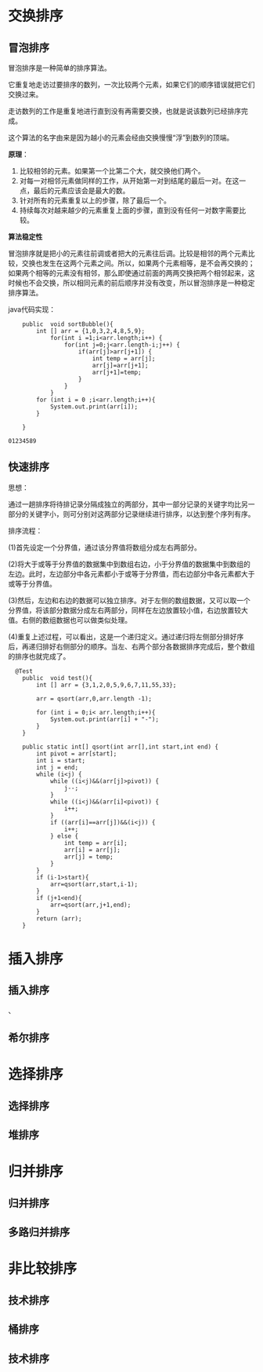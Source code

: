 #  交换排序

## 冒泡排序

冒泡排序是一种简单的排序算法。

它重复地走访过要排序的数列，一次比较两个元素，如果它们的顺序错误就把它们交换过来。

走访数列的工作是重复地进行直到没有再需要交换，也就是说该数列已经排序完成。

这个算法的名字由来是因为越小的元素会经由交换慢慢“浮”到数列的顶端。



**原理**：

1. 比较相邻的元素。如果第一个比第二个大，就交换他们两个。
2. 对每一对相邻元素做同样的工作，从开始第一对到结尾的最后一对。在这一点，最后的元素应该会是最大的数。
3. 针对所有的元素重复以上的步骤，除了最后一个。
4. 持续每次对越来越少的元素重复上面的步骤，直到没有任何一对数字需要比较。



**算法稳定性**

冒泡排序就是把小的元素往前调或者把大的元素往后调。比较是相邻的两个元素比较，交换也发生在这两个元素之间。所以，如果两个元素相等，是不会再交换的；如果两个相等的元素没有相邻，那么即使通过前面的两两交换把两个相邻起来，这时候也不会交换，所以相同元素的前后顺序并没有改变，所以冒泡排序是一种稳定排序算法。



java代码实现：

```
    public  void sortBubble(){
        int [] arr = {1,0,3,2,4,8,5,9};
            for(int i =1;i<arr.length;i++) {
                for(int j=0;j<arr.length-i;j++) {
                    if(arr[j]>arr[j+1]) {
                        int temp = arr[j];
                        arr[j]=arr[j+1];
                        arr[j+1]=temp;
                    }
                }
            }
        for (int i = 0 ;i<arr.length;i++){
            System.out.print(arr[i]);
        }

    }
```

```
01234589
```



## 快速排序



思想：

通过一趟排序将待排记录分隔成独立的两部分，其中一部分记录的关键字均比另一部分的关键字小，则可分别对这两部分记录继续进行排序，以达到整个序列有序。



排序流程：

(1)首先设定一个分界值，通过该分界值将数组分成左右两部分。 

(2)将大于或等于分界值的数据集中到数组右边，小于分界值的数据集中到数组的左边。此时，左边部分中各元素都小于或等于分界值，而右边部分中各元素都大于或等于分界值。 

(3)然后，左边和右边的数据可以独立排序。对于左侧的数组数据，又可以取一个分界值，将该部分数据分成左右两部分，同样在左边放置较小值，右边放置较大值。右侧的数组数据也可以做类似处理。 

(4)重复上述过程，可以看出，这是一个递归定义。通过递归将左侧部分排好序后，再递归排好右侧部分的顺序。当左、右两个部分各数据排序完成后，整个数组的排序也就完成了。





```
  @Test
    public  void test(){
        int [] arr = {3,1,2,0,5,9,6,7,11,55,33};

        arr = qsort(arr,0,arr.length -1);

        for (int i = 0;i< arr.length;i++){
            System.out.print(arr[i] + "-");
        }
    }

    public static int[] qsort(int arr[],int start,int end) {
        int pivot = arr[start];
        int i = start;
        int j = end;
        while (i<j) {
            while ((i<j)&&(arr[j]>pivot)) {
                j--;
            }
            while ((i<j)&&(arr[i]<pivot)) {
                i++;
            }
            if ((arr[i]==arr[j])&&(i<j)) {
                i++;
            } else {
                int temp = arr[i];
                arr[i] = arr[j];
                arr[j] = temp;
            }
        }
        if (i-1>start){
            arr=qsort(arr,start,i-1);
        }
        if (j+1<end){
            arr=qsort(arr,j+1,end);
        }
        return (arr);
    }
```







# 插入排序

## 插入排序

、



## 希尔排序



# 选择排序

## 选择排序





## 堆排序

## 







# 归并排序

## 归并排序





## 多路归并排序

## 

# 非比较排序

## 技术排序











## 桶排序





## 技术排序





## 



